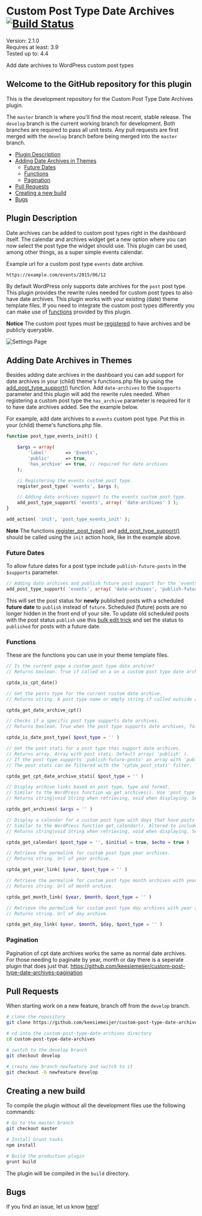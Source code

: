 # Custom Post Type Date Archives [![Build Status](https://travis-ci.org/keesiemeijer/custom-post-type-date-archives.svg?branch=develop)](http://travis-ci.org/keesiemeijer/custom-post-type-date-archives) #

Version:           2.1.0  
Requires at least: 3.9  
Tested up to:      4.4  

Add date archives to WordPress custom post types

## Welcome to the GitHub repository for this plugin ##
This is the development repository for the Custom Post Type Date Archives plugin.

The `master` branch is where you'll find the most recent, stable release.
The `develop` branch is the current working branch for development. Both branches are required to pass all unit tests. Any pull requests are first merged with the `develop` branch before being merged into the `master` branch.

* [Plugin Description](https://github.com/keesiemeijer/custom-post-type-date-archives/tree/develop#plugin-description)
* [Adding Date Archives in Themes](https://github.com/keesiemeijer/custom-post-type-date-archives/tree/develop#adding-date-archives-in-themes)
  * [Future Dates](https://github.com/keesiemeijer/custom-post-type-date-archives/tree/develop#future-dates)
  * [Functions](https://github.com/keesiemeijer/custom-post-type-date-archives/tree/develop#functions)
  * [Pagination](https://github.com/keesiemeijer/custom-post-type-date-archives/tree/develop#pagination)
* [Pull Requests](https://github.com/keesiemeijer/custom-post-type-date-archives/tree/develop#pull-requests)
* [Creating a new build](https://github.com/keesiemeijer/custom-post-type-date-archives/tree/develop#creating-a-new-build)
* [Bugs](https://github.com/keesiemeijer/custom-post-type-date-archives/tree/develop#bugs)

## Plugin Description ##
Date archives can be added to custom post types right in the dashboard itself.
The calendar and archives widget get a new option where you can now select the post type the widget should use. This plugin can be used, among other things, as a super simple events calendar.

Example url for a custom post type `events` date archive.
```
https://example.com/events/2015/06/12
```

By default WordPress only supports date archives for the `post` post type. This plugin provides the rewrite rules needed for custom post types to also have date archives. This plugin works with your existing (date) theme template files. If you need to integrate the custom post types differently you can make use of [functions](https://github.com/keesiemeijer/custom-post-type-date-archives/tree/develop#functions) provided by this plugin.

**Notice** The custom post types must be [registered](https://codex.wordpress.org/Function_Reference/register_post_type) to have archives and be publicly queryable.

![Settings Page](/../screenshots/screenshot-1.png?raw=true)

## Adding Date Archives in Themes
Besides adding date archives in the dashboard you can add support for date archives in your (child) theme's functions.php file by using the [add_post_type_support()](http://codex.wordpress.org/Function_Reference/add_post_type_support) function. Add `date-archives` to the `$supports` parameter and this plugin will add the rewrite rules needed.
When registering a custom post type the `has_archive` parameter is required for it to have date archives added. See the example below. 

For example, add date archives to a `events` custom post type. Put this in your (child) theme's functions.php file. 

```php
function post_type_events_init() {

	$args = array(
		'label'       => 'Events',
		'public'      => true,
		'has_archive' => true, // required for date archives
	);

	// Registering the events custom post type.
	register_post_type( 'events', $args );

	// Adding date archives support to the events custom post type.
	add_post_type_support( 'events', array( 'date-archives' ) );
}

add_action( 'init', 'post_type_events_init' );
```

**Note** The functions [register_post_type()](https://codex.wordpress.org/Function_Reference/register_post_type) and [add_post_type_support()](https://codex.wordpress.org/Function_Reference/add_post_type_support) should be called using the `init` action hook, like in the example above.

### Future Dates ###
To allow future dates for a post type include `publish-future-posts` in the `$supports` parameter.
```php
// Adding date archives and publish future post support for the 'events' custom post type.
add_post_type_support( 'events', array( 'date-archives', 'publish-future-posts' ) );
```
This will set the post status for **newly** published posts with a scheduled **future date** to `publish` instead of `future`. Scheduled (future) posts are no longer hidden in the front end of your site. To update old scheduled posts with the post status `publish` use this [bulk edit trick](http://bobwp.com/bulk-edit-posts-wordpress/) and set the status to `published` for posts with a future date.

### Functions ###

These are the functions you can use in your theme template files.

```php
// Is the current page a custom post type date archive?
// Returns boolean. True if called on a on a custom post type date archive.

cptda_is_cpt_date()
```

```php
// Get the posts type for the current custom date archive.
// Returns string. A post type name or empty string if called outside a custom post type date archive

cptda_get_date_archive_cpt()
```

```php
// Checks if a specific post type supports date archives.
// Returns boolean. True when the post type supports date archives, false if not.

cptda_is_date_post_type( $post_type = '' )
```

```php
// Get the post stati for a post type thas support date archives. 
// Returns array. Array with post stati. Default array( 'publish' ).
// If the post type supports 'publish-future-posts' an array with 'publish' and 'future' is returned.
// The post stati can be filtered with the 'cptda_post_stati' filter.

cptda_get_cpt_date_archive_stati( $post_type = '' )
```

```php
// Display archive links based on post type, type and format.
// Similar to the WordPress function wp_get_archives(). Use 'post_type' in the $args parameter to set the post type.
// Returns string|void String when retrieving, void when displaying. See wp_get_archives()

cptda_get_archives( $args = '' )
```

```php
// Display a calendar for a custom post type with days that have posts as links.
// Similar to the WordPress function get_calendar(). Altered to include a custom post type parameter.
// Returns string|void String when retrieving, void when displaying. See get_calendar()

cptda_get_calendar( $post_type = '', $initial = true, $echo = true )
```

```php
// Retrieve the permalink for custom post type year archives.
// Returns string. Url of year archive.

cptda_get_year_link( $year, $post_type = '' )
```

```php
// Retrieve the permalink for custom post type month archives with year.
// Returns string. Url of month archive.

cptda_get_month_link( $year, $month, $post_type = '' )
```

```php
// Retrieve the permalink for custom post type day archives with year and month.
// Returns string. Url of day archive.

cptda_get_day_link( $year, $month, $day, $post_type = '' )
```
### Pagination ###
Pagination of cpt date archives works the same as normal date archives. For those needing to paginate by year, month or day there is a seperate plugin that does just that.
https://github.com/keesiemeijer/custom-post-type-date-archives-pagination

## Pull Requests ##
When starting work on a new feature, branch off from the `develop` branch.
```bash
# clone the repository
git clone https://github.com/keesiemeijer/custom-post-type-date-archives.git

# cd into the custom-post-type-date-archives directory
cd custom-post-type-date-archives

# switch to the develop branch
git checkout develop

# create new branch newfeature and switch to it
git checkout -b newfeature develop
```

## Creating a new build ##
To compile the plugin without all the development files use the following commands:
```bash
# Go to the master branch
git checkout master

# Install Grunt tasks
npm install

# Build the production plugin
grunt build
```
The plugin will be compiled in the `build` directory.

## Bugs ##
If you find an issue, let us know [here](https://github.com/keesiemeijer/custom-post-type-date-archives/issues?state=open)!